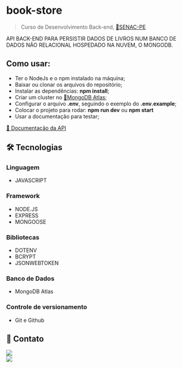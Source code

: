 # book-store

> Curso de Desenvolvimento Back-end, [🔗SENAC-PE](https://www.pe.senac.br/)

API BACK-END PARA PERSISTIR DADOS DE LIVROS NUM BANCO DE DADOS NÃO RELACIONAL HOSPEDADO NA NUVEM, O MONGODB.

## Como usar:

- Ter o NodeJs e o npm instalado na máquina;
- Baixar ou clonar os arquivos do repositório;
- Instalar as dependências: <strong>npm install</strong>;
- Criar um cluster no [🔗MongoDB Atlas](https://www.mongodb.com/it-it/cloud/atlas/register?utm_content=rlsapostreg&utm_source=google&utm_campaign=search_gs_pl_evergreen_atlas_general_retarget-brand-postreg_gic-null_amers-all_ps-all_desktop_eng_lead&utm_term=&utm_medium=cpc_paid_search&utm_ad=&utm_ad_campaign_id=14412646452&adgroup=131761126052&gclid=EAIaIQobChMI-9GM1vyw_AIV6UVIAB18CA7EEAAYASAAEgIkIPD_BwE);
- Configurar o arquivo <strong>.env</strong>, seguindo o exemplo do <strong>.env.example</strong>;
- Colocar o projeto para rodar: <strong>npm run dev</strong> ou <strong>npm start</strong>
- Usar a documentação para testar;

<a href="https://documenter.getpostman.com/view/22751765/2s8Z72Vrov" target="_blank">🔗 Documentação da API</a>


## 🛠 Tecnologias

### Linguagem

- JAVASCRIPT

### Framework

- NODE.JS
- EXPRESS
- MONGOOSE

### Bibliotecas

- DOTENV
- BCRYPT
- JSONWEBTOKEN

### Banco de Dados

- MongoDB Atlas

### Controle de versionamento

- Git e Github

## 💛 Contato

<a href="https://www.linkedin.com/in/wevesson-madson-9a5a4615a/" target="_blank"><img src="https://img.shields.io/badge/LinkedIn-0077B5?style=for-the-badge&logo=linkedin&logoColor=white" /></a><br>
<a href="https://t.me/WevessonMadson" target="_blank"><img src="https://img.shields.io/badge/Telegram-2CA5E0?style=for-the-badge&logo=telegram&logoColor=white" /></a>
